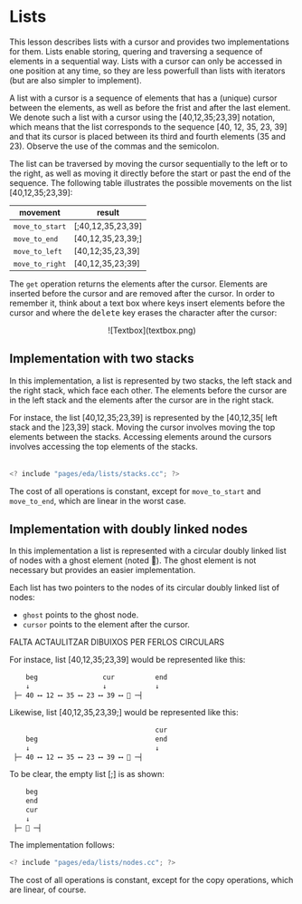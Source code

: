 # Lists

This lesson describes lists with a cursor and provides two implementations for them.
Lists enable storing, quering and traversing a sequence of elements
in a sequential way. Lists with a cursor can only be accessed in one position
at any time, so they are less powerfull than lists with iterators (but are also simpler
to implement).

A list with a cursor is a sequence of elements that has a (unique) cursor between the
elements, as well as before the frist and after the last element. We denote such
a list with a cursor using the [40,12,35;23,39] notation, which means that the list
corresponds to the sequence [40, 12, 35, 23, 39] and that its cursor is placed between
its third and fourth elements (35 and 23). Observe the use of the commas and the semicolon.

The list can be traversed by moving the cursor sequentially to the left or to
the right, as well as moving it directly before the start or past the end of
the sequence. The following table illustrates the possible movements on the
list [40,12,35;23,39]:

| movement        | result            |
| --------------- | ----------------- |
| `move_to_start` | [;40,12,35,23,39] |
| `move_to_end`   | [40,12,35,23,39;] |
| `move_to_left`  | [40,12;35,23,39]  |
| `move_to_right` | [40,12,35,23;39]  |

The `get` operation returns the elements after the cursor. Elements are
inserted before the cursor and are removed after the cursor. In order to
remember it, think about a text box where keys insert elements before the
cursor and where the <kbd>delete</kbd> key erases the character after the cursor:

<center>
![Textbox](textbox.png)
</center>

## Implementation with two stacks

In this implementation, a list is represented by two stacks, the left stack
and the right stack, which face each other. The elements before the cursor are
in the left stack and the elements after the cursor are in the right stack.

For instace, the list [40,12,35;23,39] is represented by the [40,12,35[ left
stack and the ]23,39] stack. Moving the cursor involves moving the top
elements between the stacks. Accessing elements around the cursors involves
accessing the top elements of the stacks.

```c++

<? include "pages/eda/lists/stacks.cc"; ?>

```

The cost of all operations is constant, except for `move_to_start` and
`move_to_end`, which are linear in the worst case.

## Implementation with doubly linked nodes

In this implementation a list is represented with a circular doubly linked list
of nodes with a ghost element (noted 👻). The ghost element
is not necessary but provides an easier implementation.

Each list has two pointers to the nodes of its circular doubly linked list of nodes:

-   `ghost` points to the ghost node.
-   `cursor` points to the element after the cursor.

FALTA ACTAULITZAR DIBUIXOS PER FERLOS CIRCULARS

For instace, list [40,12,35;23,39] would be represented like this:

```c++text
    beg                cur          end
    ↓                  ↓            ↓
 ├─ 40 ⟷ 12 ⟷ 35 ⟷ 23 ⟷ 39 ⟷ 👻 ─┤
```

Likewise, list [40,12,35,23,39;] would be represented like this:

```c++text
                                    cur
    beg                             end
    ↓                               ↓
 ├─ 40 ⟷ 12 ⟷ 35 ⟷ 23 ⟷ 39 ⟷ 👻 ─┤
```

To be clear, the empty list [;] is as shown:

```c++text
    beg
    end
    cur
    ↓
 ├─ 👻 ─┤
```

The implementation follows:

```c++
<? include "pages/eda/lists/nodes.cc"; ?>
```

The cost of all operations is constant, except for the copy operations, which are linear,
of course.

<Autors autors="jpetit roura jordic"/>
